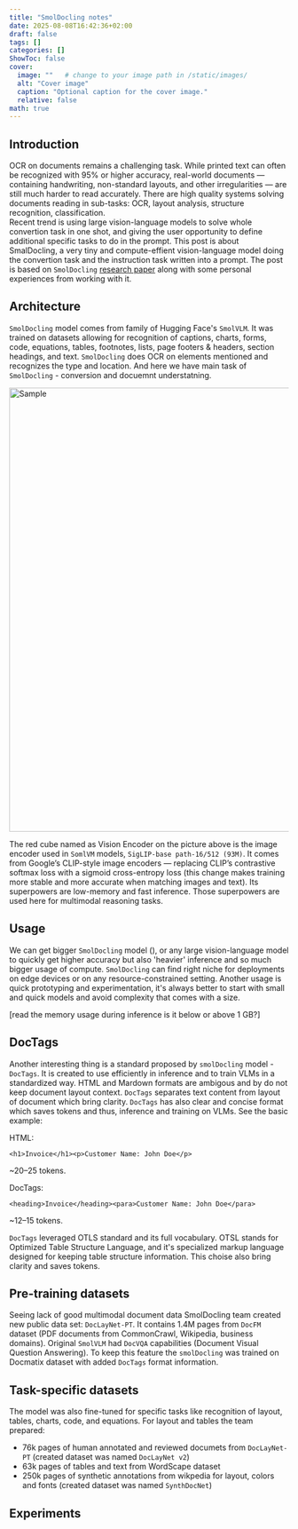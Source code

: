 ```yaml
---
title: "SmolDocling notes"
date: 2025-08-08T16:42:36+02:00
draft: false
tags: []
categories: []
ShowToc: false
cover:
  image: ""   # change to your image path in /static/images/
  alt: "Cover image"
  caption: "Optional caption for the cover image."
  relative: false
math: true
---
```


## Introduction
OCR on documents remains a challenging task. While printed text can often be recognized with 95% or higher accuracy, real-world documents — containing handwriting, non-standard layouts, and other irregularities — are still much harder to read accurately. There are high quality systems solving documents reading in sub-tasks: OCR, layout analysis, structure recognition, classification.  
Recent trend is using large vision-language models to solve whole convertion task in one shot, and giving the user opportunity to define additional specific tasks to do in the prompt. 
This post is about SmalDocling, a very tiny and compute-effient vision-language model doing the convertion task and the instruction task written into a prompt. The post is based on ```SmolDocling``` [research paper](https://arxiv.org/abs/2503.11576) along with some personal experiences from working with it.


## Architecture
```SmolDocling``` model comes from family of Hugging Face's ```SmolVLM```. It was trained on datasets allowing for recognition of captions, charts, forms, code, equations, tables, footnotes, lists, page footers & headers, section headings, and text. ```SmolDocling``` does OCR on elements mentioned and recognizes the type and location. And here we have main task of ```SmolDocling``` - conversion and docuemnt understatning.

<img src="/images/0001.jpg" alt="Sample" width="800">

The red cube named as Vision Encoder on the picture above is the image encoder used in ```SomlVM``` models, ```SigLIP-base path-16/512 (93M)```. It comes from Google’s CLIP-style image encoders — replacing CLIP’s contrastive softmax loss with a sigmoid cross-entropy loss (this change makes training more stable and more accurate when matching images and text). Its superpowers are low-memory and fast inference. Those superpowers are used here for multimodal reasoning tasks.  


## Usage
We can get bigger ```SmolDocling``` model (), or any large vision-language model to quickly get higher accuracy but also 'heavier' inference and so much bigger usage of compute. 
```SmolDocling``` can find right niche for deployments on edge devices or on any resource-constrained setting. Another usage is quick prototyping and  experimentation, it's always better to start with small and quick models and avoid complexity that comes with a size.  

[read the memory usage during inference is it below or above 1 GB?]

## DocTags
Another interesting thing is a standard proposed by ```smolDocling``` model - ```DocTags```. It is created to use efficiently in inference and to train VLMs in a standardized way. HTML and Mardown formats are ambigous and by do not keep document layout context. ```DocTags``` separates text content from layout of document which bring clarity. ```DocTags``` has also clear and concise format which saves tokens and thus, inference and training on VLMs. See the basic example: 


HTML:
```
<h1>Invoice</h1><p>Customer Name: John Doe</p>
```
~20–25 tokens.



DocTags:
```
<heading>Invoice</heading><para>Customer Name: John Doe</para>
```
~12–15 tokens.



```DocTags``` leveraged OTLS standard and its full vocabulary. OTSL stands for Optimized Table Structure Language, and it's specialized markup language designed for keeping table structure information. This choise also bring clarity and saves tokens.



## Pre-training datasets
Seeing lack of good multimodal document data SmolDocling team created new public data set: ```DocLayNet-PT```. It contains 1.4M pages from ```DocFM``` dataset (PDF documents from CommonCrawl, Wikipedia, business domains).
Original ```SmolVLM``` had ```DocVQA``` capabilities (Document Visual Question Answering). To keep this feature the ```smolDocling``` was trained on Docmatix dataset with added ```DocTags``` format information. 



## Task-specific datasets
The model was also fine-tuned for specific tasks like recognition of layout, tables, charts, code, and equations.
For layout and tables the team prepared:
- 76k pages of human annotated and reviewed documets from ```DocLayNet-PT``` (created dataset was named ```DocLayNet v2```)
- 63k pages of tables and text from WordScape dataset
- 250k pages of synthetic annotations from wikpedia for layout, colors and fonts (created dataset was named ```SynthDocNet```)

## Experiments
